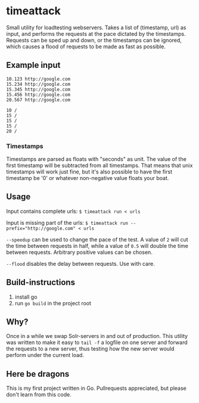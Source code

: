 # timeattack

Small utility for loadtesting webservers.
Takes a list of (timestamp, url) as input, and performs the requests at the pace dictated by the timestamps. Requests can be sped up and down, or the timestamps can be ignored, which causes a flood of requests to be made as fast as possible.


## Example input

````
10.123 http://google.com
15.234 http://google.com
15.345 http://google.com
15.456 http://google.com
20.567 http://google.com
````
````
10 /
15 /
15 /
15 /
20 /
````


### Timestamps

Timestamps are parsed as floats with "seconds" as unit. The value of the first timestamp will be subtracted from all timestamps. That means that unix timestamps will work just fine, but it's also possible to have the first timestamp be '0' or whatever non-negative value floats your boat.


## Usage

 Input contains complete urls: ``$ timeattack run < urls``
 
 Input is missing part of the urls: ``$ timeattack run --prefix="http://google.com" < urls``

``--speedup`` can be used to change the pace of the test. A value of ``2`` will cut the time between requests in half, while a value of ``0.5`` will double the time between requests. Arbitrary positive values can be chosen.

``--flood`` disables the delay between requests. Use with care.


## Build-instructions

 1. install go
 2. run ``go build`` in the project root


## Why?

Once in a while we swap Solr-servers in and out of production. This utility was written to make it easy to ``tail -f`` a logfile on one server and forward the requests to a new server, thus testing how the new server would perform under the current load.


## Here be dragons

This is my first project written in Go. Pullrequests appreciated, but please don't learn from this code.
